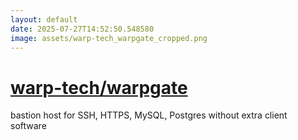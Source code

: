 ```yaml
---
layout: default
date: 2025-07-27T14:52:50.548580
image: assets/warp-tech_warpgate_cropped.png
---
```


# [warp-tech/warpgate](https://github.com/warp-tech/warpgate)

bastion host for SSH, HTTPS, MySQL, Postgres without extra client software
